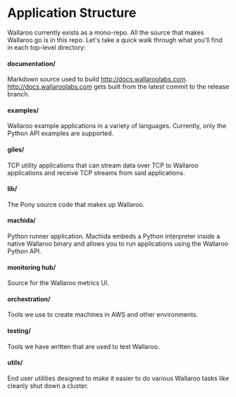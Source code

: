 # Application Structure

Wallaroo currently exists as a mono-repo. All the source that makes Wallaroo go is in this repo. Let's take a quick walk through what you'll find in each top-level directory:

#### documentation/
Markdown source used to build http://docs.wallaroolabs.com. http://docs.wallaroolabs.com gets built from the latest commit to the release branch.

#### examples/

Wallaroo example applications in a variety of languages. Currently, only the Python API examples are supported.

#### giles/

TCP utility applications that can stream data over TCP to Wallaroo applications and receive TCP streams from said applications.

#### lib/

The Pony source code that makes up Wallaroo.

#### machida/

Python runner application. Machida embeds a Python interpreter inside a native Wallaroo binary and allows you to run applications using the Wallaroo Python API.

#### monitoring hub/

Source for the Wallaroo metrics UI.

#### orchestration/

Tools we use to create machines in AWS and other environments.

#### testing/

Tools we have written that are used to test Wallaroo.

#### utils/

End user utilities designed to make it easier to do various Wallaroo tasks like cleanly shut down a cluster.
